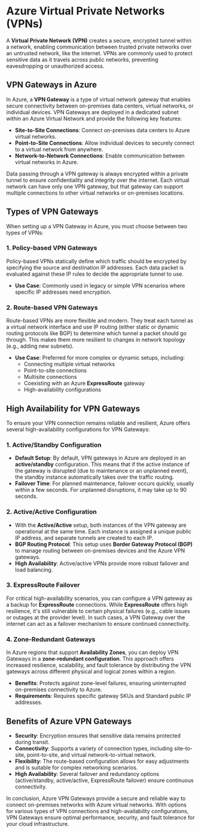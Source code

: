 # Azure Virtual Private Networks (VPNs)

A **Virtual Private Network (VPN)** creates a secure, encrypted tunnel within a network, enabling communication between trusted private networks over an untrusted network, like the internet. VPNs are commonly used to protect sensitive data as it travels across public networks, preventing eavesdropping or unauthorized access.

## VPN Gateways in Azure

In Azure, a **VPN Gateway** is a type of virtual network gateway that enables secure connectivity between on-premises data centers, virtual networks, or individual devices. VPN Gateways are deployed in a dedicated subnet within an Azure Virtual Network and provide the following key features:

- **Site-to-Site Connections**: Connect on-premises data centers to Azure virtual networks.
- **Point-to-Site Connections**: Allow individual devices to securely connect to a virtual network from anywhere.
- **Network-to-Network Connections**: Enable communication between virtual networks in Azure.

Data passing through a VPN gateway is always encrypted within a private tunnel to ensure confidentiality and integrity over the internet. Each virtual network can have only one VPN gateway, but that gateway can support multiple connections to other virtual networks or on-premises locations.

## Types of VPN Gateways

When setting up a VPN Gateway in Azure, you must choose between two types of VPNs:

### 1. **Policy-based VPN Gateways**
Policy-based VPNs statically define which traffic should be encrypted by specifying the source and destination IP addresses. Each data packet is evaluated against these IP rules to decide the appropriate tunnel to use.

- **Use Case**: Commonly used in legacy or simple VPN scenarios where specific IP addresses need encryption.

### 2. **Route-based VPN Gateways**
Route-based VPNs are more flexible and modern. They treat each tunnel as a virtual network interface and use IP routing (either static or dynamic routing protocols like BGP) to determine which tunnel a packet should go through. This makes them more resilient to changes in network topology (e.g., adding new subnets).

- **Use Case**: Preferred for more complex or dynamic setups, including:
  - Connecting multiple virtual networks
  - Point-to-site connections
  - Multisite connections
  - Coexisting with an Azure **ExpressRoute** gateway
  - High-availability configurations

## High Availability for VPN Gateways

To ensure your VPN connection remains reliable and resilient, Azure offers several high-availability configurations for VPN Gateways:

### 1. **Active/Standby Configuration**
- **Default Setup**: By default, VPN gateways in Azure are deployed in an **active/standby** configuration. This means that if the active instance of the gateway is disrupted (due to maintenance or an unplanned event), the standby instance automatically takes over the traffic routing.
- **Failover Time**: For planned maintenance, failover occurs quickly, usually within a few seconds. For unplanned disruptions, it may take up to 90 seconds.

### 2. **Active/Active Configuration**
- With the **Active/Active** setup, both instances of the VPN gateway are operational at the same time. Each instance is assigned a unique public IP address, and separate tunnels are created to each IP.
- **BGP Routing Protocol**: This setup uses **Border Gateway Protocol (BGP)** to manage routing between on-premises devices and the Azure VPN gateways.
- **High Availability**: Active/active VPNs provide more robust failover and load balancing.

### 3. **ExpressRoute Failover**
For critical high-availability scenarios, you can configure a VPN gateway as a backup for **ExpressRoute** connections. While **ExpressRoute** offers high resilience, it's still vulnerable to certain physical failures (e.g., cable issues or outages at the provider level). In such cases, a VPN Gateway over the internet can act as a failover mechanism to ensure continued connectivity.

### 4. **Zone-Redundant Gateways**
In Azure regions that support **Availability Zones**, you can deploy VPN Gateways in a **zone-redundant configuration**. This approach offers increased resilience, scalability, and fault tolerance by distributing the VPN gateways across different physical and logical zones within a region.
- **Benefits**: Protects against zone-level failures, ensuring uninterrupted on-premises connectivity to Azure.
- **Requirements**: Requires specific gateway SKUs and Standard public IP addresses.

## Benefits of Azure VPN Gateways

- **Security**: Encryption ensures that sensitive data remains protected during transit.
- **Connectivity**: Supports a variety of connection types, including site-to-site, point-to-site, and virtual network-to-virtual network.
- **Flexibility**: The route-based configuration allows for easy adjustments and is suitable for complex networking scenarios.
- **High Availability**: Several failover and redundancy options (active/standby, active/active, ExpressRoute failover) ensure continuous connectivity.

In conclusion, Azure VPN Gateways provide a secure and reliable way to connect on-premises networks with Azure virtual networks. With options for various types of VPN connections and high-availability configurations, VPN Gateways ensure optimal performance, security, and fault tolerance for your cloud infrastructure.

